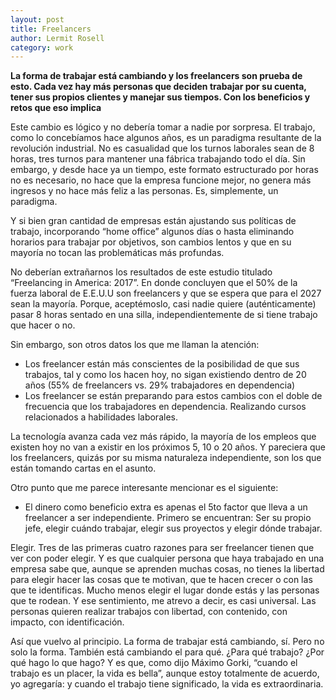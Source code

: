 ```yaml
---
layout: post
title: Freelancers
author: Lermit Rosell
category: work
---
```


**La forma de trabajar está cambiando y los freelancers son prueba de esto. Cada vez hay más personas que deciden trabajar por su cuenta, tener sus propios clientes y manejar sus tiempos. Con los beneficios y retos que eso implica**

Este cambio es lógico y no debería tomar a nadie por sorpresa. El trabajo, como lo concebíamos hace algunos años, es un paradigma resultante de la revolución industrial. No es casualidad que los turnos laborales sean de 8 horas, tres turnos para mantener una fábrica trabajando todo el día. Sin embargo, y desde hace ya un tiempo, este formato estructurado por horas no es necesario, no hace que la empresa funcione mejor, no genera más ingresos y no hace más feliz a las personas. Es, simplemente, un paradigma.

Y si bien gran cantidad de empresas están ajustando sus políticas de trabajo, incorporando “home office” algunos días o hasta eliminando horarios para trabajar por objetivos, son cambios lentos y que en su mayoría no tocan las problemáticas más profundas.

No deberían extrañarnos los resultados de este estudio titulado “Freelancing in America: 2017”. En donde concluyen que el 50% de la fuerza laboral de E.E.U.U son freelancers y que se espera que para el 2027 sean la mayoría. Porque, aceptémoslo, casi nadie quiere (auténticamente) pasar 8 horas sentado en una silla, independientemente de si tiene trabajo que hacer o no.

Sin embargo, son otros datos los que me llaman la atención:
- Los freelancer están más conscientes de la posibilidad de que sus trabajos, tal y como los hacen hoy, no sigan existiendo dentro de 20 años (55% de freelancers vs. 29% trabajadores en dependencia)
- Los freelancer se están preparando para estos cambios con el doble de frecuencia que los trabajadores en dependencia. Realizando cursos relacionados a habilidades laborales.

La tecnología avanza cada vez más rápido, la mayoría de los empleos que existen hoy no van a existir en los próximos 5, 10 o 20 años. Y pareciera que los freelancers, quizás por su misma naturaleza independiente, son los que están tomando cartas en el asunto.

Otro punto que me parece interesante mencionar es el siguiente:
- El dinero como beneficio extra es apenas el 5to factor que lleva a un freelancer a ser independiente. Primero se encuentran: Ser su propio jefe, elegir cuándo trabajar, elegir sus proyectos y elegir dónde trabajar.

Elegir. Tres de las primeras cuatro razones para ser freelancer tienen que ver con poder elegir. Y es que cualquier persona que haya trabajado en una empresa sabe que, aunque se aprenden muchas cosas, no tienes la libertad para elegir hacer las cosas que te motivan, que te hacen crecer o con las que te identificas. Mucho menos elegir el lugar donde estás y las personas que te rodean. Y ese sentimiento, me atrevo a decir, es casi universal. Las personas quieren realizar trabajos con libertad, con contenido, con impacto, con identificación.

Así que vuelvo al principio. La forma de trabajar está cambiando, sí. Pero no solo la forma. También está cambiando el para qué. ¿Para qué trabajo? ¿Por qué hago lo que hago?
Y es que, como dijo Máximo Gorki, “cuando el trabajo es un placer, la vida es bella”, aunque estoy totalmente de acuerdo, yo agregaría: y cuando el trabajo tiene significado, la vida es extraordinaria.
